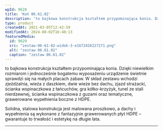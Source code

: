 ```yaml
---
wpId: 9628
title: 'Koń 06.61.02'
description: 'to bajkowa konstrukcja kształtem przypominająca konia. Dzięki niewielkim rozmiarom i jednocześnie bogatemu wyposażeniu urządzenie świetnie sprawdzi się na małych placach zabaw. W skład zestawu wchodzi zjeżdżalnia, wieża z daszkiem, dwie wieże bez dachu, zjazd strażacki, ścianka wspinaczkowa z łańcuchów, gra kółko-krzyżyk, tunel ze stali nierdzewnej, ścianka wspinaczkowa z guzami oraz tematyczne, grawerowane wypełnienia boczne z ...'
type: product
createdAt: 2021-03-05T12:42:59
modifiedAt: 2024-08-02T16:48:13
featuredMedia:
  id: 9629
  src: "zestaw-06-61-02-widok-3-e1672426227271.png"
  alt: "zestaw 06.61.02"
  caption: "zestaw 06.61.02"
---
```



to bajkowa konstrukcja kształtem przypominająca konia. Dzięki niewielkim rozmiarom i jednocześnie bogatemu wyposażeniu urządzenie świetnie sprawdzi się na małych placach zabaw. W skład zestawu wchodzi zjeżdżalnia, wieża z daszkiem, dwie wieże bez dachu, zjazd strażacki, ścianka wspinaczkowa z łańcuchów, gra kółko-krzyżyk, tunel ze stali nierdzewnej, ścianka wspinaczkowa z guzami oraz tematyczne, grawerowane wypełnienia boczne z HDPE.

Solidna, stalowa konstrukcja jest malowana proszkowo, a dachy i wypełnienia są wykonane z fantazyjnie grawerowanych płyt HDPE – gwarantuje to trwałość i estetykę na długie lata.

* * *